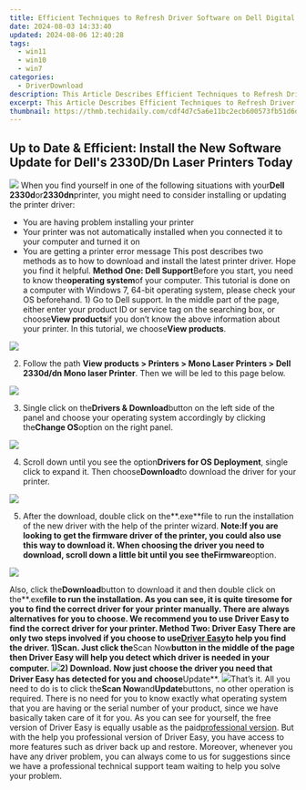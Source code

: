 ```yaml
---
title: Efficient Techniques to Refresh Driver Software on Dell Digital Cameras
date: 2024-08-03 14:33:40
updated: 2024-08-06 12:40:28
tags:
  - win11
  - win10
  - win7
categories:
  - DriverDownload
description: This Article Describes Efficient Techniques to Refresh Driver Software on Dell Digital Cameras
excerpt: This Article Describes Efficient Techniques to Refresh Driver Software on Dell Digital Cameras
thumbnail: https://thmb.techidaily.com/cdf4d7c5a6e11bc2ecb600573fb51d6d46dc48a05d2a33906086e284e9c970a7.jpg
---
```


## Up to Date & Efficient: Install the New Software Update for Dell's 2330D/Dn Laser Printers Today

![](https://images.drivereasy.com/wp-content/uploads/2016/07/img_5785fb1427b5c.png) When you find yourself in one of the following situations with your**Dell 2330d**or**2330dn**printer, you might need to consider installing or updating the printer driver:

* You are having problem installing your printer
* Your printer was not automatically installed when you connected it to your computer and turned it on
* You are getting a printer error message
This post describes two methods as to how to download and install the latest printer driver. Hope you find it helpful. **Method One: Dell Support**Before you start, you need to know the**operating system**of your computer. This tutorial is done on a computer with Windows 7, 64-bit operating system, please check your OS beforehand. 1) Go to Dell support. In the middle part of the page, either enter your product ID or service tag on the searching box, or choose**View products**if you don’t know the above information about your printer. In this tutorial, we choose**View products**.

![](https://images.drivereasy.com/wp-content/uploads/2016/06/img_57739c6147cd9.png)

2) Follow the path   **View products > Printers > Mono Laser Printers > Dell 2330d/dn Mono laser Printer**. Then we will be led to this page below.

![](https://images.drivereasy.com/wp-content/uploads/2016/07/img_57763143c4be3.png)

3) Single click on the**Drivers & Download**button on the left side of the panel and choose your operating system accordingly by clicking the**Change OS**option on the right panel.

![](https://images.drivereasy.com/wp-content/uploads/2016/06/img_57739dac10a79.png)

4) Scroll down until you see the option**Drivers for OS Deployment**, single click to expand it. Then choose**Download**to download the driver for your printer.

![](https://images.drivereasy.com/wp-content/uploads/2016/06/img_57739eca5c90c.png)

5) After the download, double click on the**.exe**file to run the installation of the new driver with the help of the printer wizard. **Note:**If you are looking to get the firmware driver of the printer, you could also use this way to download it. When choosing the driver you need to download, scroll down a little bit until you see the**Firmware**option.

![](https://images.drivereasy.com/wp-content/uploads/2016/06/img_5774db27a3a44.png)

Also, click the**Download**button to download it and then double click on the**.exe**file to run the installation. As you can see, it is quite tiresome for you to find the correct driver for your printer manually. There are always alternatives for you to choose. We recommend you to use Driver Easy to find the correct driver for your printer. **Method Two: Driver Easy** There are only two steps involved if you choose to use[Driver Easy](https://tools.techidaily.com/drivereasy/download/)to help you find the driver. 1)**Scan**. Just click the**Scan Now**button in the middle of the page then Driver Easy will help you detect which driver is needed in your computer. ![](https://images.drivereasy.com/wp-content/uploads/2017/04/img_58e8af4770965.png)2) Download. Now just choose the driver you need that Driver Easy has detected for you and choose**Update**. ![](https://images.drivereasy.com/wp-content/uploads/2017/04/img_58e8afa7e4466.jpg)That’s it. All you need to do is to click the**Scan Now**and**Update**buttons, no other operation is required. There is no need for you to know exactly what operating system that you are having or the serial number of your product, since we have basically taken care of it for you. As you can see for yourself, the free version of Driver Easy is equally usable as the paid[professional version](https://tools.techidaily.com/drivereasy/download/). But with the help you professional version of Driver Easy, you have access to more features such as driver back up and restore. Moreover, whenever you have any driver problem, you can always come to us for suggestions since we have a professional technical support team waiting to help you solve your problem.

<ins class="adsbygoogle"
     style="display:block"
     data-ad-format="autorelaxed"
     data-ad-client="ca-pub-7571918770474297"
     data-ad-slot="1223367746"></ins>



<ins class="adsbygoogle"
     style="display:block"
     data-ad-client="ca-pub-7571918770474297"
     data-ad-slot="8358498916"
     data-ad-format="auto"
     data-full-width-responsive="true"></ins>
